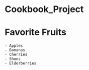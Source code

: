 # Cookbook_Project
 # Favorite Fruits
    - Apples
    - Bananas
    - Cherries
    - Shoes
    - Elderberries